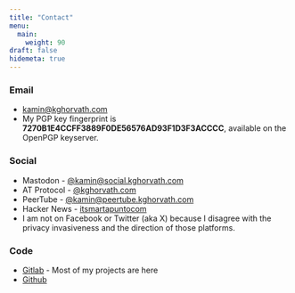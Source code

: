 ```yaml
---
title: "Contact"
menu:
  main:
    weight: 90
draft: false
hidemeta: true
---
```


### Email
- [kamin@kghorvath.com](mailto:kamin@kghorvath.com)
- My PGP key fingerprint is **7270B1E4CCFF3889F0DE56576AD93F1D3F3ACCCC**, available on the OpenPGP keyserver.

### Social
- Mastodon - [@kamin@social.kghorvath.com](https://social.kghorvath.com/@kamin)
- AT Protocol - [@kghorvath.com](https://bsky.kghorvath.com/profile/kghorvath.com)
- PeerTube - [@kamin@peertube.kghorvath.com](https://peertube.kghorvath.com/a/kamin/video-channels)
- Hacker News - [itsmartapuntocom](https://news.ycombinator.com/user?id=itsmartapuntocm)
- I am not on Facebook or Twitter (aka X) because I disagree with the privacy invasiveness and the direction of those platforms.

### Code

- [Gitlab](https://gitlab.com/khorvath) - Most of my projects are here
- [Github](https://github.com/kghorvath)
